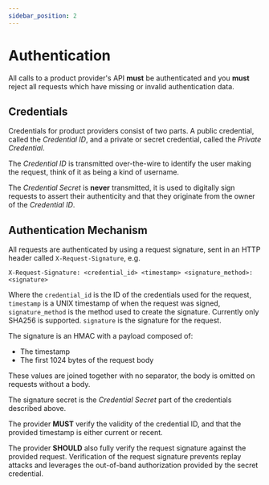 ```yaml
---
sidebar_position: 2
---
```


# Authentication

All calls to a product provider's API **must** be authenticated and you **must**
reject all requests which have missing or invalid authentication data.

## Credentials

Credentials for product providers consist of two parts. 
A public credential, called the _Credential ID_, and a private or secret credential, called the _Private Credential_.

The _Credential ID_ is transmitted over-the-wire to identify the user making the request, think of it as being a kind
of username.

The _Credential Secret_ is **never** transmitted, it is used to digitally sign requests to assert their authenticity
and that they originate from the owner of the _Credential ID_.

## Authentication Mechanism

All requests are authenticated by using a request signature, sent in an HTTP header called `X-Request-Signature`, e.g.

```http request
X-Request-Signature: <credential_id> <timestamp> <signature_method>:<signature>
```

Where the `credential_id` is the ID of the credentials used for the request,
`timestamp` is a UNIX timestamp of when the request was signed, 
`signature_method` is the method used to create the signature. 
Currently only SHA256 is supported. 
`signature` is the signature for the request.

The signature is an HMAC with a payload composed of:

* The timestamp
* The first 1024 bytes of the request body

These values are joined together with no separator, the body is omitted on requests without a body.

The signature secret is the _Credential Secret_ part of the credentials described above.

The provider **MUST** verify the validity of the credential ID, and that the provided timestamp is either current or recent.

The provider **SHOULD** also fully verify the request signature against the provided request. 
Verification of the request signature prevents replay attacks and leverages the 
out-of-band authorization provided by the secret credential.

